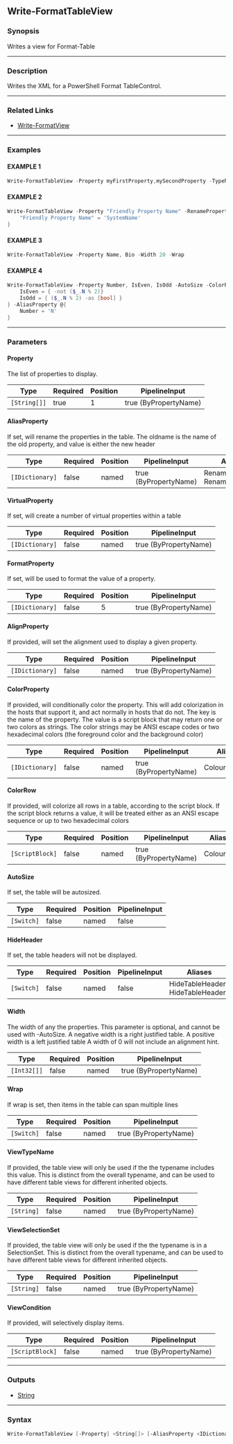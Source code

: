 Write-FormatTableView
---------------------




### Synopsis
Writes a view for Format-Table



---


### Description

Writes the XML for a PowerShell Format TableControl.



---


### Related Links
* [Write-FormatView](Write-FormatView.md)





---


### Examples
#### EXAMPLE 1
```PowerShell
Write-FormatTableView -Property myFirstProperty,mySecondProperty -TypeName MyPropertyBag
```

#### EXAMPLE 2
```PowerShell
Write-FormatTableView -Property "Friendly Property Name" -RenameProperty @{
    "Friendly Property Name" = 'SystemName'
}
```

#### EXAMPLE 3
```PowerShell
Write-FormatTableView -Property Name, Bio -Width 20 -Wrap
```

#### EXAMPLE 4
```PowerShell
Write-FormatTableView -Property Number, IsEven, IsOdd -AutoSize -ColorRow {if ($_.N % 2) { "#ff0000"} else {"#0f0"} } -VirtualProperty @{
    IsEven = { -not ($_.N % 2)}
    IsOdd = { ($_.N % 2) -as [bool] }
} -AliasProperty @{
    Number = 'N'
}
```



---


### Parameters
#### **Property**

The list of properties to display.






|Type        |Required|Position|PipelineInput        |
|------------|--------|--------|---------------------|
|`[String[]]`|true    |1       |true (ByPropertyName)|



#### **AliasProperty**

If set, will rename the properties in the table.
The oldname is the name of the old property, and value is either the new header






|Type           |Required|Position|PipelineInput        |Aliases                           |
|---------------|--------|--------|---------------------|----------------------------------|
|`[IDictionary]`|false   |named   |true (ByPropertyName)|RenamedProperty<br/>RenameProperty|



#### **VirtualProperty**

If set, will create a number of virtual properties within a table






|Type           |Required|Position|PipelineInput        |
|---------------|--------|--------|---------------------|
|`[IDictionary]`|false   |named   |true (ByPropertyName)|



#### **FormatProperty**

If set, will be used to format the value of a property.






|Type           |Required|Position|PipelineInput        |
|---------------|--------|--------|---------------------|
|`[IDictionary]`|false   |5       |true (ByPropertyName)|



#### **AlignProperty**

If provided, will set the alignment used to display a given property.






|Type           |Required|Position|PipelineInput        |
|---------------|--------|--------|---------------------|
|`[IDictionary]`|false   |named   |true (ByPropertyName)|



#### **ColorProperty**

If provided, will conditionally color the property.
This will add colorization in the hosts that support it, and act normally in hosts that do not.
The key is the name of the property.  The value is a script block that may return one or two colors as strings.
The color strings may be ANSI escape codes or two hexadecimal colors (the foreground color and the background color)






|Type           |Required|Position|PipelineInput        |Aliases       |
|---------------|--------|--------|---------------------|--------------|
|`[IDictionary]`|false   |named   |true (ByPropertyName)|ColourProperty|



#### **ColorRow**

If provided, will colorize all rows in a table, according to the script block.
If the script block returns a value, it will be treated either as an ANSI escape sequence or up to two hexadecimal colors






|Type           |Required|Position|PipelineInput        |Aliases  |
|---------------|--------|--------|---------------------|---------|
|`[ScriptBlock]`|false   |named   |true (ByPropertyName)|ColourRow|



#### **AutoSize**

If set, the table will be autosized.






|Type      |Required|Position|PipelineInput|
|----------|--------|--------|-------------|
|`[Switch]`|false   |named   |false        |



#### **HideHeader**

If set, the table headers will not be displayed.






|Type      |Required|Position|PipelineInput|Aliases                             |
|----------|--------|--------|-------------|------------------------------------|
|`[Switch]`|false   |named   |false        |HideTableHeaders<br/>HideTableHeader|



#### **Width**

The width of any the properties.  This parameter is optional, and cannot be used with -AutoSize.
A negative width is a right justified table.
A positive width is a left justified table
A width of 0 will not include an alignment hint.






|Type       |Required|Position|PipelineInput        |
|-----------|--------|--------|---------------------|
|`[Int32[]]`|false   |named   |true (ByPropertyName)|



#### **Wrap**

If wrap is set, then items in the table can span multiple lines






|Type      |Required|Position|PipelineInput        |
|----------|--------|--------|---------------------|
|`[Switch]`|false   |named   |true (ByPropertyName)|



#### **ViewTypeName**

If provided, the table view will only be used if the the typename includes this value.
This is distinct from the overall typename, and can be used to have different table views for different inherited objects.






|Type      |Required|Position|PipelineInput        |
|----------|--------|--------|---------------------|
|`[String]`|false   |named   |true (ByPropertyName)|



#### **ViewSelectionSet**

If provided, the table view will only be used if the the typename is in a SelectionSet.
This is distinct from the overall typename, and can be used to have different table views for different inherited objects.






|Type      |Required|Position|PipelineInput        |
|----------|--------|--------|---------------------|
|`[String]`|false   |named   |true (ByPropertyName)|



#### **ViewCondition**

If provided, will selectively display items.






|Type           |Required|Position|PipelineInput        |
|---------------|--------|--------|---------------------|
|`[ScriptBlock]`|false   |named   |true (ByPropertyName)|





---


### Outputs
* [String](https://learn.microsoft.com/en-us/dotnet/api/System.String)






---


### Syntax
```PowerShell
Write-FormatTableView [-Property] <String[]> [-AliasProperty <IDictionary>] [-VirtualProperty <IDictionary>] [[-FormatProperty] <IDictionary>] [-AlignProperty <IDictionary>] [-ColorProperty <IDictionary>] [-ColorRow <ScriptBlock>] [-AutoSize] [-HideHeader] [-Width <Int32[]>] [-Wrap] [-ViewTypeName <String>] [-ViewSelectionSet <String>] [-ViewCondition <ScriptBlock>] [<CommonParameters>]
```
